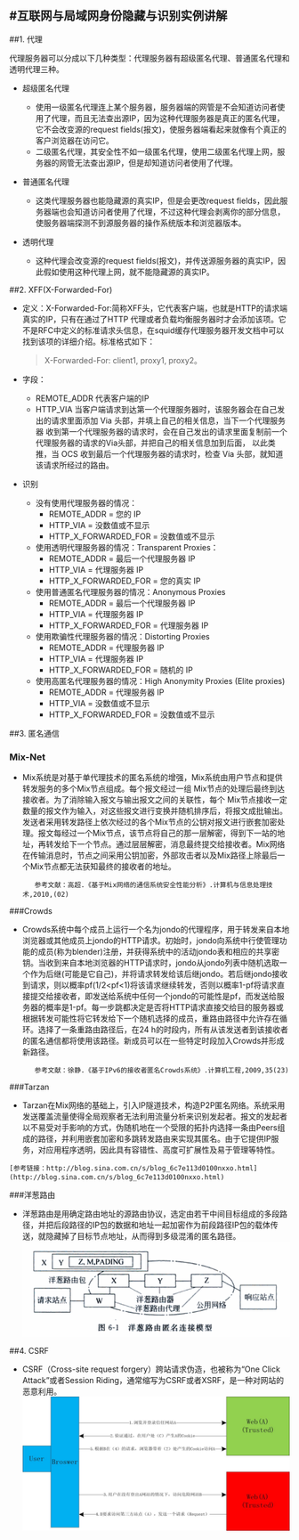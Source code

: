 #互联网与局域网身份隐藏与识别实例讲解
---
##1. 代理
 
代理服务器可以分成以下几种类型：代理服务器有超级匿名代理、普通匿名代理和透明代理三种。

 * 超级匿名代理
   * 使用一级匿名代理连上某个服务器，服务器端的网管是不会知道访问者使用了代理，而且无法查出源IP，因为这种代理服务器是真正的匿名代理，它不会改变源的request fields(报文)，使服务器端看起来就像有个真正的客户浏览器在访问它。
   * 二级匿名代理，其安全性不如一级匿名代理，使用二级匿名代理上网，服务器的网管无法查出源IP，但是却知道访问者使用了代理。

 * 普通匿名代理  
   * 这类代理服务器也能隐藏源的真实IP，但是会更改request fields，因此服务器端也会知道访问者使用了代理，不过这种代理会剥离你的部分信息，使服务器端探测不到源服务器的操作系统版本和浏览器版本。 
 * 透明代理
   * 这种代理会改变源的request fields(报文)，并传送源服务器的真实IP，因此假如使用这种代理上网，就不能隐藏源的真实IP。
 

##2.  XFF(X-Forwarded-For)
 * 定义：X-Forwarded-For:简称XFF头，它代表客户端，也就是HTTP的请求端真实的IP，只有在通过了HTTP 代理或者负载均衡服务器时才会添加该项。它不是RFC中定义的标准请求头信息，在squid缓存代理服务器开发文档中可以找到该项的详细介绍。标准格式如下：
     >X-Forwarded-For: client1, proxy1, proxy2。  

 * 字段：
   * REMOTE_ADDR 代表客户端的IP
   * HTTP_VIA 当客户端请求到达第一个代理服务器时，该服务器会在自己发出的请求里面添加 Via 头部，并填上自己的相关信息，当下一个代理服务器 收到第一个代理服务器的请求时，会在自己发出的请求里面复制前一个代理服务器的请求的Via头部，并把自己的相关信息加到后面， 以此类推，当 OCS 收到最后一个代理服务器的请求时，检查 Via 头部，就知道该请求所经过的路由。
 * 识别
   * 没有使用代理服务器的情况：
		* REMOTE_ADDR = 您的 IP
		* HTTP_VIA = 没数值或不显示
		* HTTP_X_FORWARDED_FOR = 没数值或不显示
   * 使用透明代理服务器的情况：Transparent Proxies：
   		* REMOTE_ADDR = 最后一个代理服务器 IP
		* HTTP_VIA = 代理服务器 IP
		* HTTP_X_FORWARDED_FOR = 您的真实 IP
   * 使用普通匿名代理服务器的情况：Anonymous Proxies
        * REMOTE_ADDR = 最后一个代理服务器 IP
		* HTTP_VIA = 代理服务器 IP
		* HTTP_X_FORWARDED_FOR = 代理服务器 IP 
   * 使用欺骗性代理服务器的情况：Distorting Proxies
        * REMOTE_ADDR = 代理服务器 IP
		* HTTP_VIA = 代理服务器 IP
		* HTTP_X_FORWARDED_FOR = 随机的 IP 
   * 使用高匿名代理服务器的情况：High Anonymity Proxies (Elite proxies)
        * REMOTE_ADDR = 代理服务器 IP
		* HTTP_VIA = 没数值或不显示
		* HTTP_X_FORWARDED_FOR = 没数值或不显示 

##3. 匿名通信
### Mix-Net
   * Mix系统是对基于单代理技术的匿名系统的增强，Mix系统由用户节点和提供转发服务的多个Mix节点组成。每个报文经过一组 Mix节点的处理后最终到达接收者。为了消除输入报文与输出报文之间的关联性，每个 Mix节点接收一定数量的报文作为输入，对这些报文进行变换并随机排序后，将报文成批输出。发送者采用转发路径上依次经过的各个Mix节点的公钥对报文进行嵌套加密处理。报文每经过一个Mix节点，该节点将自己的那一层解密，得到下一站的地址，再转发给下一个节点。通过层层解密，消息最终提交给接收者。Mix网络在传输消息时，节点之间采用公钥加密，外部攻击者以及Mix路径上除最后一个Mix节点都无法获知最终的接收者的地址。
    
			参考文献：高超.《基于Mix网络的通信系统安全性能分析》.计算机与信息处理技术,2010,(02)

###Crowds
   * Crowds系统中每个成员上运行一个名为jondo的代理程序，用于转发来自本地浏览器或其他成员上jondo的HTTP请求。初始时，jondo向系统中行使管理功能的成员(称为blender)注册，并获得系统中的活动jondo表和相应的共享密钥。当收到来自本地浏览器的HTTP请求时，jondo从jondo列表中随机选取一个作为后继(可能是它自己)，并将请求转发给该后继jondo。若后继jondo接收到请求，则以概率pf(1/2<pf<1)将该请求继续转发，否则以概率1-pf将请求直接提交给接收者，即发送给系统中任何一个jondo的可能性是pf，而发送给服务器的概率是1-pf。每一步跳都决定是否将HTTP请求直接交给目的服务器或根据转发可能性将它转发给下一个随机选择的成员，重路由路径中允许存在循环。选择了一条重路由路径后，在24 h的时段内，所有从该发送者到该接收者的匿名通信都将使用该路径。新成员可以在一些特定时段加入Crowds并形成新路径。

			参考文献：徐静.《基于IPv6的接收者匿名Crowds系统》.计算机工程,2009,35(23)
###Tarzan
   * Tarzan在Mix网络的基础上，引入IP隧道技术，构造P2P匿名网络。系统采用发送覆盖流量使得全局观察者无法利用流量分析来识别发起者。报文的发起者以不易受对手影响的方式，伪随机地在一个受限的拓扑内选择一条由Peers组成的路径，并利用嵌套加密和多跳转发路由来实现其匿名。由于它提供IP服务，对应用程序透明，因此具有容错性、高度可扩展性及易于管理等特性。
   
	[参考链接：http://blog.sina.com.cn/s/blog_6c7e113d0100nxxo.html](http://blog.sina.com.cn/s/blog_6c7e113d0100nxxo.html) 
###洋葱路由
   * 洋葱路由是用确定路由地址的源路由协议，选定由若干中间目标组成的多段路径，并把后段路径的IP包的数据和地址一起加密作为前段路径IP包的载体传送，就隐藏掉了目标节点地址，从而得到多级混淆的匿名路径。
      ![](onion.png)

 
##4. CSRF
 * CSRF（Cross-site request forgery）跨站请求伪造，也被称为“One Click Attack”或者Session Riding，通常缩写为CSRF或者XSRF，是一种对网站的恶意利用。
![](CSRF.png)